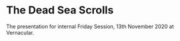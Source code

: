 # The Dead Sea Scrolls

The presentation for internal Friday Session, 13th November 2020 at Vernacular.
